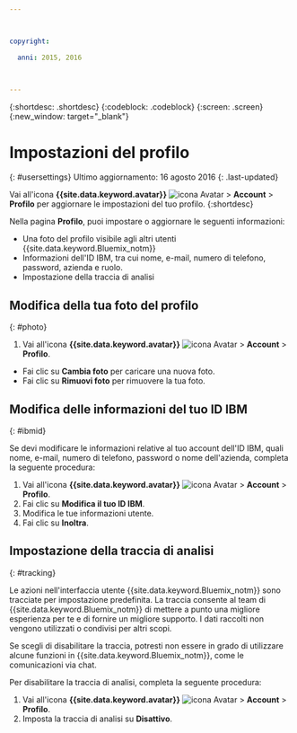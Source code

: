 ```yaml
---



copyright:

  anni: 2015, 2016



---
```


{:shortdesc: .shortdesc}
{:codeblock: .codeblock}
{:screen: .screen}
{:new_window: target="_blank"}

# Impostazioni del profilo
{: #usersettings}
Ultimo aggiornamento: 16 agosto 2016
{: .last-updated}

Vai all'icona **{{site.data.keyword.avatar}}** ![icona Avatar](../icons/i-avatar-icon.svg) &gt; **Account** &gt; **Profilo** per aggiornare le impostazioni del tuo profilo.
{:shortdesc}

 Nella pagina **Profilo**, puoi impostare o aggiornare le seguenti informazioni:

 * Una foto del profilo visibile agli altri utenti {{site.data.keyword.Bluemix_notm}}
 * Informazioni dell'ID IBM, tra cui nome, e-mail, numero di telefono, password, azienda e ruolo.
 * Impostazione della traccia di analisi

## Modifica della tua foto del profilo
{: #photo}

1. Vai all'icona **{{site.data.keyword.avatar}}** ![icona Avatar](../icons/i-avatar-icon.svg) &gt; **Account** &gt; **Profilo**.

* Fai clic su **Cambia foto** per caricare una nuova foto.
* Fai clic su **Rimuovi foto** per rimuovere la tua foto.

## Modifica delle informazioni del tuo ID IBM
{: #ibmid}

Se devi modificare le informazioni relative al tuo account dell'ID IBM, quali nome, e-mail, numero di telefono, password o nome dell'azienda, completa la seguente procedura:

1. Vai all'icona **{{site.data.keyword.avatar}}** ![icona Avatar](../icons/i-avatar-icon.svg) &gt; **Account** &gt; **Profilo**.
2. Fai clic su **Modifica il tuo ID IBM**.
3. Modifica le tue informazioni utente.
4. Fai clic su **Inoltra**.

## Impostazione della traccia di analisi
{: #tracking}

Le azioni nell'interfaccia utente {{site.data.keyword.Bluemix_notm}} sono tracciate per impostazione predefinita. La traccia consente al team di {{site.data.keyword.Bluemix_notm}} di mettere a punto una migliore esperienza per te e di fornire un migliore supporto. I dati raccolti non vengono utilizzati o condivisi per altri scopi.

Se scegli di disabilitare la traccia, potresti non essere in grado di utilizzare alcune funzioni in {{site.data.keyword.Bluemix_notm}}, come le comunicazioni via chat.

Per disabilitare la traccia di analisi, completa la seguente procedura:

1. Vai all'icona **{{site.data.keyword.avatar}}** ![icona Avatar](../icons/i-avatar-icon.svg) &gt; **Account** &gt; **Profilo**.
2. Imposta la traccia di analisi su **Disattivo**.
